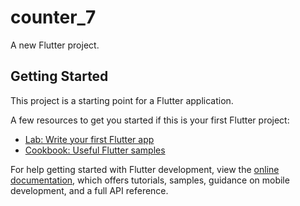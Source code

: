 # counter_7

 A new Flutter project.

 ## Getting Started

 This project is a starting point for a Flutter application.

 A few resources to get you started if this is your first Flutter project:

 - [Lab: Write your first Flutter app](https://docs.flutter.dev/get-started/codelab)
 - [Cookbook: Useful Flutter samples](https://docs.flutter.dev/cookbook)

 For help getting started with Flutter development, view the
 [online documentation](https://docs.flutter.dev/), which offers tutorials,
 samples, guidance on mobile development, and a full API reference.